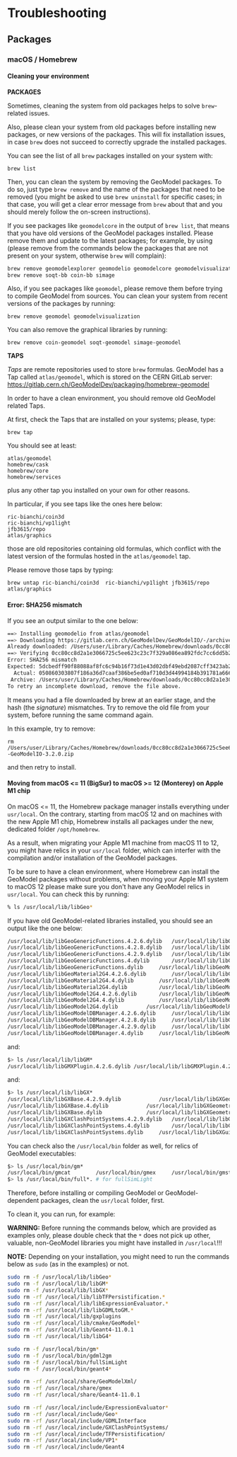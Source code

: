 # Troubleshooting

## Packages

### macOS / Homebrew

#### Cleaning your environment

**PACKAGES**

Sometimes, cleaning the system from old packages helps to solve `brew`-related issues.

Also, please clean your system from old packages before installing new packages, or new versions of the packages. This will fix installation issues, in case `brew` does not succeed to correctly upgrade the installed packages.

You can see the list of all `brew` packages installed on your system with: 

```
brew list
```

Then, you can clean the system by removing the GeoModel packages. 
To do so, just type `brew remove` and the name of the packages that need to be removed (you might be asked to use `brew uninstall` for specific cases; in that case, you will get a clear error message from `brew` about that and you should merely follow the on-screen instructions).

If you see packages like `geomodelcore` in the output of `brew list`, that means that you have old versions of the GeoModel packages installed. Please remove them and update to the latest packages; for example, by using (please remove from the commands below the packages that are not present on your system, otherwise `brew` will complain):

```bash
brew remove geomodelexplorer geomodelio geomodelcore geomodelvisualization
brew remove soqt-bb coin-bb simage
```

Also, if you see packages like `geomodel`, please remove them before trying to compile GeoModel from sources.
You can clean your system from recent versions of the packages by running:

```
brew remove geomodel geomodelvisualization
```

You can also remove the graphical libraries by running:

```
brew remove coin-geomodel soqt-geomodel simage-geomodel
```


**TAPS**

*Taps* are remote repositories used to store `brew` formulas. GeoModel has a Tap called `atlas/geomodel`, which is stored on the CERN GitLab server:
https://gitlab.cern.ch/GeoModelDev/packaging/homebrew-geomodel

In order to have a clean environment, you should remove old GeoModel related Taps.

At first, check the Taps that are installed on your systems; please, type:

```
brew tap
```

You should see at least:

```
atlas/geomodel
homebrew/cask
homebrew/core
homebrew/services
```

plus any other tap you installed on your own for other reasons.

In particular, if you see taps like the ones here below:

```
ric-bianchi/coin3d
ric-bianchi/vp1light
jfb3615/repo
atlas/graphics
```

those are old repositories containing old formulas, which conflict with the latest version of the formulas hosted in the `atlas/geomodel` tap.

Please remove those taps by typing:

```
brew untap ric-bianchi/coin3d  ric-bianchi/vp1light jfb3615/repo atlas/graphics
```


#### Error: SHA256 mismatch

If you see an output similar to the one below:

```bash
==> Installing geomodelio from atlas/geomodel
==> Downloading https://gitlab.cern.ch/GeoModelDev/GeoModelIO/-/archive/3.2.0/GeoModelIO-3.2.0.zip
Already downloaded: /Users/user/Library/Caches/Homebrew/downloads/0cc80cc8d2a1e3066725c5ee623c23c7f329a086ea892fdc7cc6dd5b226694e2--GeoModelIO-3.2.0.zip
==> Verifying 0cc80cc8d2a1e3066725c5ee623c23c7f329a086ea892fdc7cc6dd5b226694e2--GeoModelIO-3.2.0.zip checksum
Error: SHA256 mismatch
Expected: 5dcbedff90f88088af8fc6c94b16f73d1e43d02dbf49ebd2087cff3423ab20bd
  Actual: 050860303807f186a36d7caaf386be5ed0af710d3d44994184b391781a666dc3
 Archive: /Users/user/Library/Caches/Homebrew/downloads/0cc80cc8d2a1e3066725c5ee623c23c7f329a086ea892fdc7cc6dd5b226694e2--GeoModelIO-3.2.0.zip
To retry an incomplete download, remove the file above.
```

It means you had a file downloaded by brew at an earlier stage, and the hash (the *signature*) mismatches. Try to remove the old file from your system, before running the same command again.

In this example, try to remove:

```
rm /Users/user/Library/Caches/Homebrew/downloads/0cc80cc8d2a1e3066725c5ee623c23c7f329a086ea892fdc7cc6dd5b226694e2--GeoModelIO-3.2.0.zip
```

and then retry to install.


#### Moving from macOS <= 11 (BigSur) to macOS >= 12 (Monterey) on Apple M1 chip

On macOS <= 11, the Homebrew package manager installs everything under `usr/local`. On the contrary, starting from macOS 12 and on machines with the new Apple M1 chip, Homebrew installs all packages under the new, dedicated folder `/opt/homebrew`.

As a result, when migrating your Apple M1 machine from macOS 11 to 12, you might have relics in your `usr/local` folder, which can interfer with the compilation and/or installation of the GeoModel packages.

To be sure to have a clean environment, where Homebrew can install the GeoModel packages without problems, when moving your Apple M1 system to macOS 12 please make sure you don't have any GeoModel relics in `usr/local`. You can check this by running:

```sh
% ls /usr/local/lib/libGeo*
```

If you have old GeoModel-related libraries installed, you should see an output like the one below:

```sh
/usr/local/lib/libGeoGenericFunctions.4.2.6.dylib	/usr/local/lib/libGeoModelDBManager.dylib		/usr/local/lib/libGeoModelWrite.4.2.6.dylib
/usr/local/lib/libGeoGenericFunctions.4.2.8.dylib	/usr/local/lib/libGeoModelJSONParser.4.2.6.dylib	/usr/local/lib/libGeoModelWrite.4.2.8.dylib
/usr/local/lib/libGeoGenericFunctions.4.2.9.dylib	/usr/local/lib/libGeoModelJSONParser.4.2.8.dylib	/usr/local/lib/libGeoModelWrite.4.2.9.dylib
/usr/local/lib/libGeoGenericFunctions.4.dylib		/usr/local/lib/libGeoModelJSONParser.4.dylib		/usr/local/lib/libGeoModelWrite.4.dylib
/usr/local/lib/libGeoGenericFunctions.dylib		/usr/local/lib/libGeoModelJSONParser.dylib		/usr/local/lib/libGeoModelWrite.dylib
/usr/local/lib/libGeoMaterial2G4.4.2.6.dylib		/usr/local/lib/libGeoModelKernel.4.2.6.dylib		/usr/local/lib/libGeoModelXMLParser.4.2.6.dylib
/usr/local/lib/libGeoMaterial2G4.4.dylib		/usr/local/lib/libGeoModelKernel.4.2.8.dylib		/usr/local/lib/libGeoModelXMLParser.4.2.8.dylib
/usr/local/lib/libGeoMaterial2G4.dylib			/usr/local/lib/libGeoModelKernel.4.2.9.dylib		/usr/local/lib/libGeoModelXMLParser.4.dylib
/usr/local/lib/libGeoModel2G4.4.2.6.dylib		/usr/local/lib/libGeoModelKernel.4.dylib		/usr/local/lib/libGeoModelXMLParser.dylib
/usr/local/lib/libGeoModel2G4.4.dylib			/usr/local/lib/libGeoModelKernel.dylib			/usr/local/lib/libGeoModelXml.4.2.6.dylib
/usr/local/lib/libGeoModel2G4.dylib			/usr/local/lib/libGeoModelRead.4.2.6.dylib		/usr/local/lib/libGeoModelXml.4.2.8.dylib
/usr/local/lib/libGeoModelDBManager.4.2.6.dylib		/usr/local/lib/libGeoModelRead.4.2.8.dylib		/usr/local/lib/libGeoModelXml.4.dylib
/usr/local/lib/libGeoModelDBManager.4.2.8.dylib		/usr/local/lib/libGeoModelRead.4.2.9.dylib		/usr/local/lib/libGeoModelXml.dylib
/usr/local/lib/libGeoModelDBManager.4.2.9.dylib		/usr/local/lib/libGeoModelRead.4.dylib
/usr/local/lib/libGeoModelDBManager.4.dylib		/usr/local/lib/libGeoModelRead.dylib
```

and:

```sh
$> ls /usr/local/lib/libGM*
/usr/local/lib/libGMXPlugin.4.2.6.dylib	/usr/local/lib/libGMXPlugin.4.2.8.dylib	/usr/local/lib/libGMXPlugin.4.dylib	/usr/local/lib/libGMXPlugin.dylib
```

and:

```sh
$> ls /usr/local/lib/libGX*
/usr/local/lib/libGXBase.4.2.9.dylib			/usr/local/lib/libGXGeometrySystems.4.2.9.dylib		/usr/local/lib/libGXGuideLineSystems.4.2.9.dylib
/usr/local/lib/libGXBase.4.dylib			/usr/local/lib/libGXGeometrySystems.4.dylib		/usr/local/lib/libGXGuideLineSystems.4.dylib
/usr/local/lib/libGXBase.dylib				/usr/local/lib/libGXGeometrySystems.dylib		/usr/local/lib/libGXGuideLineSystems.dylib
/usr/local/lib/libGXClashPointSystems.4.2.9.dylib	/usr/local/lib/libGXGui.4.2.9.dylib			/usr/local/lib/libGXHEPVis.4.2.9.dylib
/usr/local/lib/libGXClashPointSystems.4.dylib		/usr/local/lib/libGXGui.4.dylib				/usr/local/lib/libGXHEPVis.4.dylib
/usr/local/lib/libGXClashPointSystems.dylib		/usr/local/lib/libGXGui.dylib				/usr/local/lib/libGXHEPVis.dylib
```

You can check also the `/usr/local/bin` folder as well, for relics of GeoModel executables:

```sh
$> ls /usr/local/bin/gm*    
/usr/local/bin/gmcat		/usr/local/bin/gmex		/usr/local/bin/gmstatistics
$> ls /usr/local/bin/full*. # for fullSimLight    
```

Therefore, before installing or compiling GeoModel or GeoModel-dependent packages, clean the `usr/local` folder, first.

To clean it, you can run, for example:

**WARNING:** Before running the commands below, which are provided as examples only, please double check that the `*` does not pick up other, valuable, non-GeoModel libraries you might have installed in `/usr/local`!!!

**NOTE:** Depending on your installation, you might need to run the commands below as `sudo` (as in the examples) or not.

```sh
sudo rm -f /usr/local/lib/libGeo*
sudo rm -f /usr/local/lib/libGM*
sudo rm -f /usr/local/lib/libGX*
sudo rm -rf /usr/local/lib/libTFPersistification.*
sudo rm -rf /usr/local/lib/libExpressionEvaluator.*
sudo rm -rf /usr/local/lib/libGDMLtoGM.*
sudo rm -rf /usr/local/lib/gxplugins
sudo rm -rf /usr/local/lib/cmake/GeoModel*
sudo rm -rf /usr/local/lib/Geant4-11.0.1
sudo rm -rf /usr/local/lib/libG4*

sudo rm -f /usr/local/bin/gm*
sudo rm -f /usr/local/bin/gdml2gm
sudo rm -f /usr/local/bin/fullSimLight 
sudo rm -f /usr/local/bin/geant4*

sudo rm -rf /usr/local/share/GeoModelXml/
sudo rm -rf /usr/local/share/gmex
sudo rm -rf /usr/local/share/Geant4-11.0.1

sudo rm -rf /usr/local/include/ExpressionEvaluator*
sudo rm -rf /usr/local/include/Geo*
sudo rm -rf /usr/local/include/GDMLInterface
sudo rm -rf /usr/local/include/GXClashPointSystems/
sudo rm -rf /usr/local/include/TFPersistification/
sudo rm -rf /usr/local/include/VP1*
sudo rm -rf /usr/local/include/Geant4 

```
